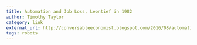 ```yaml
---
title: Automation and Job Loss, Leontief in 1982
author: Timothy Taylor
category: link
external_url: http://conversableeconomist.blogspot.com/2016/08/automation-and-job-loss-leontief-in-1982.html?m=1
tags: robots
---
```

